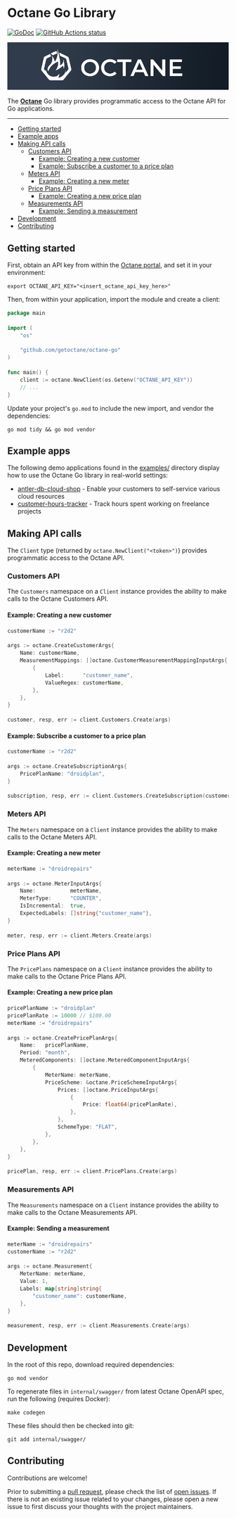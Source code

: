 # Octane Go Library

[![GoDoc](https://godoc.org/github.com/getoctane/octane-go?status.svg)](https://godoc.org/github.com/getoctane/octane-go)
[![GitHub Actions status](https://github.com/getoctane/octane-go/workflows/build/badge.svg)](https://github.com/getoctane/octane-go/actions?query=workflow%3Abuild+)

[![Octane](./octane.png)](https://www.getoctane.io/)

The **[Octane](https://www.getoctane.io/)** Go library provides programmatic access
to the Octane API for Go applications.

---

- [Getting started](#getting-started)
- [Example apps](#example-apps)
- [Making API calls](#making-api-calls)
    - [Customers API](#customers-api)
        - [Example: Creating a new customer](#example-creating-a-new-customer)
        - [Example: Subscribe a customer to a price plan](#example-subscribe-a-customer-to-a-price-plan)
    - [Meters API](#meters-api)
        - [Example: Creating a new meter](#example-creating-a-new-meter)
    - [Price Plans API](#price-plans-api)
        - [Example: Creating a new price plan](#example-creating-a-new-price-plan)
    - [Measurements API](#measurements-api)
        - [Example: Sending a measurement](#example-sending-a-measurement)
- [Development](#development)
- [Contributing](#contributing)

## Getting started

First, obtain an API key from within the [Octane portal](http://cloud.getoctane.io/), and set it in your environment:

```shell
export OCTANE_API_KEY="<insert_octane_api_key_here>"
```

Then, from within your application, import the module and create a client:

```go
package main

import (
	"os"

	"github.com/getoctane/octane-go"
)

func main() {
	client := octane.NewClient(os.Getenv("OCTANE_API_KEY"))
	// ...
}
```

Update your project's `go.mod` to include the new import, and vendor the dependencies:

```shell
go mod tidy && go mod vendor
```

## Example apps

The following demo applications found in the [examples/](./examples/) directory display
how to use the Octane Go library in real-world settings:

- [antler-db-cloud-shop](examples/antler-db-cloud-shop/) - Enable your customers to self-service various cloud resources
- [customer-hours-tracker](./examples/customer-hours-tracker/) - Track hours spent working on freelance projects

## Making API calls

The `Client` type (returned by `octane.NewClient("<token>")`)
provides programmatic access to the Octane API.

### Customers API

The `Customers` namespace on a `Client` instance provides the ability to
make calls to the Octane Customers API.

#### Example: Creating a new customer

```go
customerName := "r2d2"

args := octane.CreateCustomerArgs{
    Name: customerName,
    MeasurementMappings: []octane.CustomerMeasurementMappingInputArgs{
        {
            Label:      "customer_name",
            ValueRegex: customerName,
        },
    },
}

customer, resp, err := client.Customers.Create(args)
```

#### Example: Subscribe a customer to a price plan

```go
customerName := "r2d2"

args := octane.CreateSubscriptionArgs{
    PricePlanName: "droidplan",
}

subscription, resp, err := client.Customers.CreateSubscription(customerName, args)
```

### Meters API

The `Meters` namespace on a `Client` instance provides the ability to
make calls to the Octane Meters API.

#### Example: Creating a new meter

```go
meterName := "droidrepairs"

args := octane.MeterInputArgs{
    Name:           meterName,
    MeterType:      "COUNTER",
    IsIncremental:  true,
    ExpectedLabels: []string{"customer_name"},
}

meter, resp, err := client.Meters.Create(args)
```

### Price Plans API

The `PricePlans` namespace on a `Client` instance provides the ability to
make calls to the Octane Price Plans API.

#### Example: Creating a new price plan

```go
pricePlanName := "droidplan"
pricePlanRate := 10000 // $100.00
meterName := "droidrepairs"

args := octane.CreatePricePlanArgs{
    Name:   pricePlanName,
    Period: "month",
    MeteredComponents: []octane.MeteredComponentInputArgs{
        {
            MeterName: meterName,
            PriceScheme: &octane.PriceSchemeInputArgs{
                Prices: []octane.PriceInputArgs{
                    {
                        Price: float64(pricePlanRate),
                    },
                },
                SchemeType: "FLAT",
            },
        },
    },
}

pricePlan, resp, err := client.PricePlans.Create(args)
```

### Measurements API

The `Measurements` namespace on a `Client` instance provides the ability to
make calls to the Octane Measurements API.

#### Example: Sending a measurement

```go
meterName := "droidrepairs"
customerName := "r2d2"

args := octane.Measurement{
    MeterName: meterName,
    Value: 1,
    Labels: map[string]string{
        "customer_name": customerName,
    },
}

measurement, resp, err := client.Measurements.Create(args)
```

## Development

In the root of this repo, download required dependencies:

```shell
go mod vendor
```

To regenerate files in `internal/swagger/` from latest
Octane OpenAPI spec, run the following (requires Docker):

```shell
make codegen
```

These files should then be checked into git:

```shell
git add internal/swagger/
```

## Contributing

Contributions are welcome!

Prior to submitting a 
[pull request](https://github.com/getoctane/octane-go/pulls), please
check the list of [open issues](https://github.com/getoctane/octane-go/issues).
If there is not an existing issue related to your changes, please open a
new issue to first discuss your thoughts with the project maintainers.

